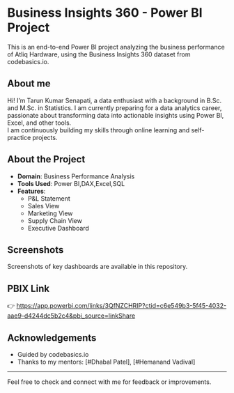 # Business Insights 360 - Power BI Project

This is an end-to-end Power BI project analyzing the business performance of Atliq Hardware, using the Business Insights 360 dataset from codebasics.io.

## About me
Hi! I’m Tarun Kumar Senapati, a data enthusiast with a background in B.Sc. and M.Sc. in Statistics. I am currently preparing for a data analytics career, passionate about transforming data into actionable insights using Power BI, Excel, and other tools.  
   I am continuously building my skills through online learning and self-practice projects.

## About the Project

- **Domain**: Business Performance Analysis  
- **Tools Used**: Power BI,DAX,Excel,SQL
- **Features**:  
  - P&L Statement  
  - Sales View  
  - Marketing View  
  - Supply Chain View  
  - Executive Dashboard

## Screenshots

Screenshots of key dashboards are available in this repository.  

## PBIX Link
👉 https://app.powerbi.com/links/3QfNZCHRIP?ctid=c6e549b3-5f45-4032-aae9-d4244dc5b2c4&pbi_source=linkShare

## Acknowledgements

- Guided by codebasics.io  
- Thanks to my mentors: [#Dhabal Patel], [#Hemanand Vadival] 

---

Feel free to check and connect with me for feedback or improvements.
